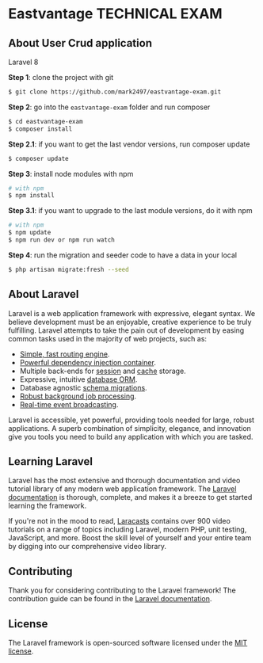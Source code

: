 # Eastvantage TECHNICAL EXAM

## About User Crud application

Laravel 8

**Step 1**: clone the project with git

```sh
$ git clone https://github.com/mark2497/eastvantage-exam.git
```

**Step 2**: go into the `eastvantage-exam` folder and run composer
```sh
$ cd eastvantage-exam
$ composer install
```

**Step 2.1**: if you want to get the last vendor versions, run composer update
```sh
$ composer update
```

**Step 3**: install node modules with npm
```sh
# with npm 
$ npm install
```

**Step 3.1**: if you want to upgrade to the last module versions, do it with npm
```sh
# with npm 
$ npm update
$ npm run dev or npm run watch
```

**Step 4**: run the migration and seeder code to have a data in your local
```sh
$ php artisan migrate:fresh --seed
```


## About Laravel

Laravel is a web application framework with expressive, elegant syntax. We believe development must be an enjoyable, creative experience to be truly fulfilling. Laravel attempts to take the pain out of development by easing common tasks used in the majority of web projects, such as:

- [Simple, fast routing engine](https://laravel.com/docs/routing).
- [Powerful dependency injection container](https://laravel.com/docs/container).
- Multiple back-ends for [session](https://laravel.com/docs/session) and [cache](https://laravel.com/docs/cache) storage.
- Expressive, intuitive [database ORM](https://laravel.com/docs/eloquent).
- Database agnostic [schema migrations](https://laravel.com/docs/migrations).
- [Robust background job processing](https://laravel.com/docs/queues).
- [Real-time event broadcasting](https://laravel.com/docs/broadcasting).

Laravel is accessible, yet powerful, providing tools needed for large, robust applications. A superb combination of simplicity, elegance, and innovation give you tools you need to build any application with which you are tasked.

## Learning Laravel

Laravel has the most extensive and thorough documentation and video tutorial library of any modern web application framework. The [Laravel documentation](https://laravel.com/docs) is thorough, complete, and makes it a breeze to get started learning the framework.

If you're not in the mood to read, [Laracasts](https://laracasts.com) contains over 900 video tutorials on a range of topics including Laravel, modern PHP, unit testing, JavaScript, and more. Boost the skill level of yourself and your entire team by digging into our comprehensive video library.

## Contributing

Thank you for considering contributing to the Laravel framework! The contribution guide can be found in the [Laravel documentation](http://laravel.com/docs/contributions).

## License

The Laravel framework is open-sourced software licensed under the [MIT license](http://opensource.org/licenses/MIT).
